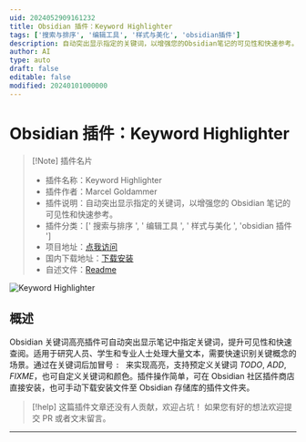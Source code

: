 ```yaml
---
uid: 2024052909161232
title: Obsidian 插件：Keyword Highlighter
tags: ['搜索与排序', '编辑工具', '样式与美化', 'obsidian插件']
description: 自动突出显示指定的关键词，以增强您的Obsidian笔记的可见性和快速参考。
author: AI
type: auto
draft: false
editable: false
modified: 20240101000000
---
```


# Obsidian 插件：Keyword Highlighter

> [!Note] 插件名片
> - 插件名称：Keyword Highlighter
> - 插件作者：Marcel Goldammer
> - 插件说明：自动突出显示指定的关键词，以增强您的 Obsidian 笔记的可见性和快速参考。
> - 插件分类：[' 搜索与排序 ', ' 编辑工具 ', ' 样式与美化 ', 'obsidian 插件 ']
> - 项目地址：[点我访问](https://github.com/marcel-goldammer/obsidian-keyword-highlighter)
> - 国内下载地址：[下载安装](https://pkmer.cn/products/plugin/pluginMarket/?keyword-highlighter)
> - 自述文件：[Readme](https://ghproxy.net/https://raw.githubusercontent.com/marcel-goldammer/obsidian-keyword-highlighter/main/README.md)

![Keyword Highlighter](https://cdn.pkmer.cn/covers/keyword-highlighter.png!pkmer)

## 概述

Obsidian 关键词高亮插件可自动突出显示笔记中指定关键词，提升可见性和快速查阅。适用于研究人员、学生和专业人士处理大量文本，需要快速识别关键概念的场景。通过在关键词后加冒号 `: ` 来实现高亮，支持预定义关键词 _TODO_, _ADD_, _FIXME_，也可自定义关键词和颜色。插件操作简单，可在 Obsidian 社区插件商店直接安装，也可手动下载安装文件至 Obsidian 存储库的插件文件夹。

> [!help]
> 这篇插件文章还没有人贡献，欢迎占坑！
> 如果您有好的想法欢迎提交 PR 或者文末留言。

---



